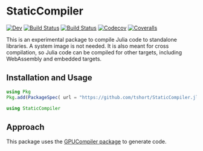 # StaticCompiler

[![Dev](https://img.shields.io/badge/docs-dev-blue.svg)](https://tshort.github.io/StaticCompiler.jl/dev)
[![Build Status](https://travis-ci.com/tshort/StaticCompiler.jl.svg?branch=master)](https://travis-ci.com/tshort/StaticCompiler.jl)
[![Build Status](https://ci.appveyor.com/api/projects/status/github/tshort/StaticCompiler.jl?svg=true)](https://ci.appveyor.com/project/tshort/StaticCompiler-jl)
[![Codecov](https://codecov.io/gh/tshort/StaticCompiler.jl/branch/master/graph/badge.svg)](https://codecov.io/gh/tshort/StaticCompiler.jl)
[![Coveralls](https://coveralls.io/repos/github/tshort/StaticCompiler.jl/badge.svg?branch=master)](https://coveralls.io/github/tshort/StaticCompiler.jl?branch=master)

This is an experimental package to compile Julia code to standalone libraries. A system image is not needed. It is also meant for cross compilation, so Julia code can be compiled for other targets, including WebAssembly and embedded targets.

## Installation and Usage

```julia
using Pkg
Pkg.add(PackageSpec( url = "https://github.com/tshort/StaticCompiler.jl", rev = "master"))
```
```julia
using StaticCompiler
```

## Approach

This package uses the [GPUCompiler package](https://github.com/JuliaGPU/GPUCompiler.jl) to generate code.

